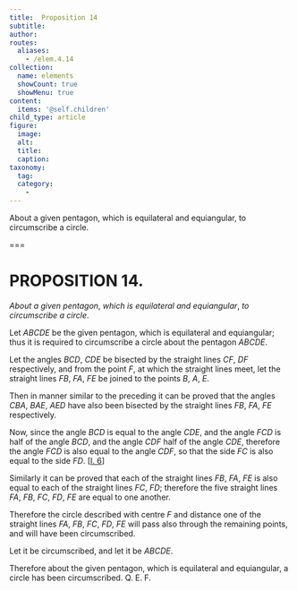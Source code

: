 ```yaml
---
title:  Proposition 14
subtitle: 
author:
routes:
  aliases:
    - /elem.4.14
collection:
  name: elements
  showCount: true
  showMenu: true
content:
  items: '@self.children'
child_type: article
figure:
  image:
  alt:
  title:
  caption:
taxonomy:
  tag:
  category:
    - 
---
```


<p><emph>About a given pentagon</emph>, <emph>which is equilateral and equiangular</emph>, <emph>to circumscribe a circle</emph>. </p>

===

<h1>PROPOSITION 14.</h1>
<p><em>About a given pentagon</em>, <em>which is equilateral and equiangular</em>, <em>to circumscribe a circle</em>. </p>

<p>Let <em>ABCDE</em> be the given pentagon, which is equilateral and equiangular; thus it is required to circumscribe a circle about the pentagon <em>ABCDE</em>. </p>

<p>Let the angles <em>BCD</em>, <em>CDE</em> be bisected by the straight lines <em>CF</em>, <em>DF</em> respectively, and from the point <em>F</em>, at which the straight lines meet, let the straight lines <em>FB</em>, <em>FA</em>, <em>FE</em> be joined to the points <em>B</em>, <em>A</em>, <em>E</em>. 
      </p>

<p>Then in manner similar to the preceding it can be proved that the angles <em>CBA</em>, <em>BAE</em>, <em>AED</em> have also been bisected by the straight lines <em>FB</em>, <em>FA</em>, <em>FE</em> respectively. <pb n="107"/></p>

<p>Now, since the angle <em>BCD</em> is equal to the angle <em>CDE</em>, and the angle <em>FCD</em> is half of the angle <em>BCD</em>, and the angle <em>CDF</em> half of the angle <em>CDE</em>, therefore the angle <em>FCD</em> is also equal to the angle <em>CDF</em>, <span class="center">so that the side <em>FC</em> is also equal to the side <em>FD</em>. [<a href="/elem.1.6">I. 6</a>]</span>
      </p>

<p>Similarly it can be proved that each of the straight lines <em>FB</em>, <em>FA</em>, <em>FE</em> is also equal to each of the straight lines <em>FC</em>, <em>FD</em>; therefore the five straight lines <em>FA</em>, <em>FB</em>, <em>FC</em>, <em>FD</em>, <em>FE</em> are equal to one another. </p>

<p>Therefore the circle described with centre <em>F</em> and distance one of the straight lines <em>FA</em>, <em>FB</em>, <em>FC</em>, <em>FD</em>, <em>FE</em> will pass also through the remaining points, and will have been circumscribed. </p>

<p>Let it be circumscribed, and let it be <em>ABCDE</em>. </p>

<p>Therefore about the given pentagon, which is equilateral and equiangular, a circle has been circumscribed. Q. E. F.</p>
